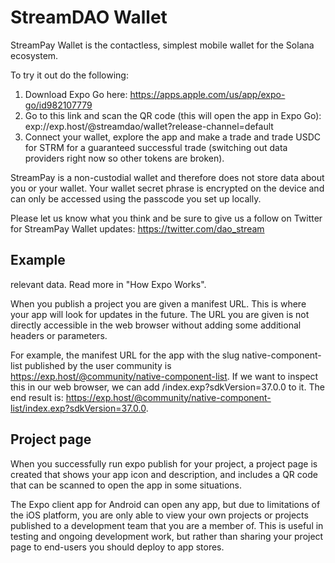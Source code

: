 # StreamDAO Wallet

StreamPay Wallet is the contactless, simplest mobile wallet for the Solana ecosystem.

To try it out do the following:

1. Download Expo Go here: https://apps.apple.com/us/app/expo-go/id982107779
2. Go to this link and scan the QR code (this will open the app in Expo Go): exp://exp.host/@streamdao/wallet?release-channel=default
3. Connect your wallet, explore the app and make a trade and trade USDC for STRM for a guaranteed successful trade (switching out data providers right now so other tokens are broken).

StreamPay is a non-custodial wallet and therefore does not store data about you or your wallet. Your wallet secret phrase is encrypted on the device and can only be accessed using the passcode you set up locally.

Please let us know what you think and be sure to give us a follow on Twitter for StreamPay Wallet updates: https://twitter.com/dao_stream

## Example 

relevant data. Read more in "How Expo Works".

When you publish a project you are given a manifest URL. This is where your app will look for updates in the future. The URL you are given is not directly accessible in the web browser without adding some additional headers or parameters.

For example, the manifest URL for the app with the slug native-component-list published by the user community is https://exp.host/@community/native-component-list. If we want to inspect this in our web browser, we can add /index.exp?sdkVersion=37.0.0 to it. The end result is: https://exp.host/@community/native-component-list/index.exp?sdkVersion=37.0.0.


## Project page

When you successfully run expo publish for your project, a project page is created that shows your app icon and description, and includes a QR code that can be scanned to open the app in some situations.

The Expo client app for Android can open any app, but due to limitations of the iOS platform, you are only able to view your own projects or projects published to a development team that you are a member of. This is useful in testing and ongoing development work, but rather than sharing your project page to end-users you should deploy to app stores.